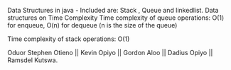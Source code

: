 Data Structures in java - Included are: Stack , Queue and  linkedlist.
Data structures on Time Complexity Time complexity of queue operations: O(1) for enqueue, O(n) for dequeue (n is the size of the queue)

Time complexity of stack operations: O(1)

Oduor Stephen Otieno || Kevin Opiyo || Gordon Aloo || Dadius Opiyo || Ramsdel Kutswa.


